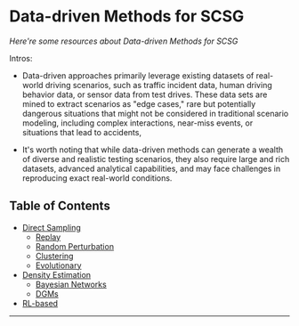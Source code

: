 # Data-driven Methods for SCSG
*Here're some resources about Data-driven Methods for SCSG*

Intros:
* Data-driven approaches primarily leverage existing datasets of real-world driving scenarios, such as traffic incident data, human driving behavior data, or sensor data from test drives. These data sets are mined to extract scenarios as "edge cases," rare but potentially dangerous situations that might not be considered in traditional scenario modeling, including complex interactions, near-miss events, or situations that lead to accidents, 

* It's worth noting that while data-driven methods can generate a wealth of diverse and realistic testing scenarios, they also require large and rich datasets, advanced analytical capabilities, and may face challenges in reproducing exact real-world conditions.


## Table of Contents
* [Direct Sampling](direct_sampling.md)
  * [Replay](direct_sampling.md#replay)
  * [Random Perturbation](direct_sampling.md#random-perturbation)
  * [Clustering](direct_sampling.md#clustering)
  * [Evolutionary](direct_sampling.md#evolutionary)
* [Density Estimation](density_estimate.md)
  * [Bayesian Networks](density_estimate.md#bayesian-networks)
  * [DGMs](density_estimate.md#deep-generative-models)
* [RL-based](rl_based.md)

---

